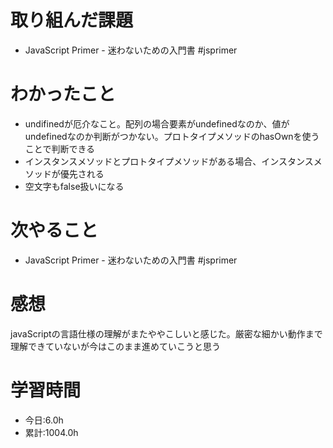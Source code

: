 # 取り組んだ課題
- JavaScript Primer - 迷わないための入門書 #jsprimer
# わかったこと
- undifinedが厄介なこと。配列の場合要素がundefinedなのか、値がundefinedなのか判断がつかない。プロトタイプメソッドのhasOwnを使うことで判断できる
- インスタンスメソッドとプロトタイプメソッドがある場合、インスタンスメソッドが優先される
- 空文字もfalse扱いになる
# 次やること
- JavaScript Primer - 迷わないための入門書 #jsprimer
# 感想
javaScriptの言語仕様の理解がまたややこしいと感じた。厳密な細かい動作まで理解できていないが今はこのまま進めていこうと思う
# 学習時間
- 今日:6.0h
- 累計:1004.0h